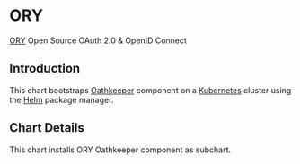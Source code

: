 # ORY

[ORY](https://www.ory.sh/) Open Source OAuth 2.0 & OpenID Connect

## Introduction

This chart bootstraps [Oathkeeper](https://www.ory.sh/docs/oathkeeper/) component on a [Kubernetes](http://kubernetes.io) cluster using the [Helm](https://helm.sh) package manager.

## Chart Details

This chart installs ORY Oathkeeper component as subchart.
